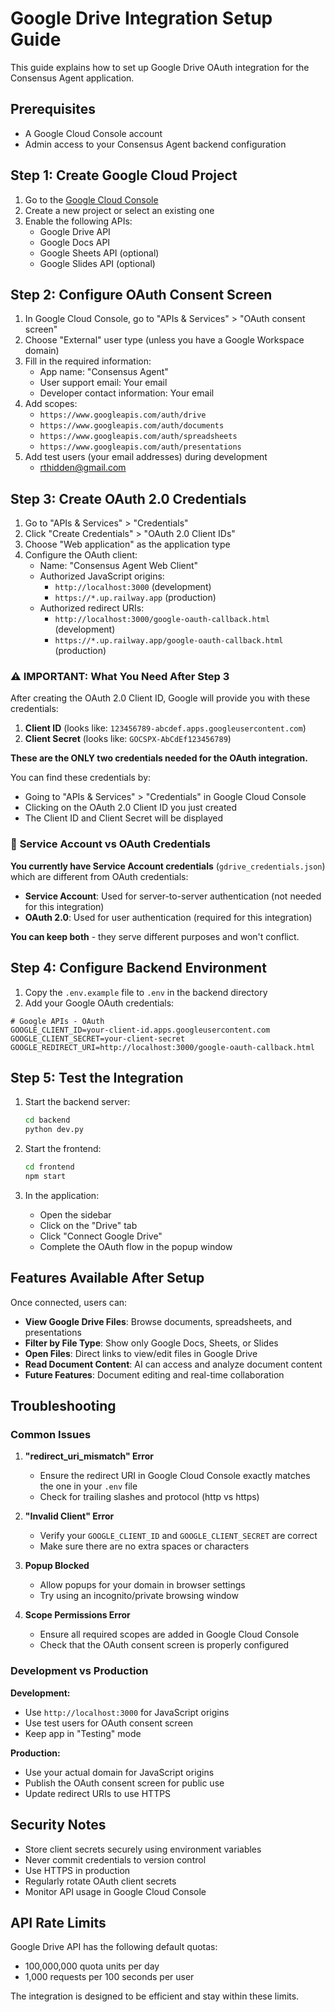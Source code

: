 # Google Drive Integration Setup Guide

This guide explains how to set up Google Drive OAuth integration for the Consensus Agent application.

## Prerequisites

- A Google Cloud Console account
- Admin access to your Consensus Agent backend configuration

## Step 1: Create Google Cloud Project

1. Go to the [Google Cloud Console](https://console.cloud.google.com/)
2. Create a new project or select an existing one
3. Enable the following APIs:
   - Google Drive API
   - Google Docs API
   - Google Sheets API (optional)
   - Google Slides API (optional)

## Step 2: Configure OAuth Consent Screen

1. In Google Cloud Console, go to "APIs & Services" > "OAuth consent screen"
2. Choose "External" user type (unless you have a Google Workspace domain)
3. Fill in the required information:
   - App name: "Consensus Agent"
   - User support email: Your email
   - Developer contact information: Your email
4. Add scopes:
   - `https://www.googleapis.com/auth/drive`
   - `https://www.googleapis.com/auth/documents`
   - `https://www.googleapis.com/auth/spreadsheets`
   - `https://www.googleapis.com/auth/presentations`
5. Add test users (your email addresses) during development
   - <rthidden@gmail.com>

## Step 3: Create OAuth 2.0 Credentials

1. Go to "APIs & Services" > "Credentials"
2. Click "Create Credentials" > "OAuth 2.0 Client IDs"
3. Choose "Web application" as the application type
4. Configure the OAuth client:
   - Name: "Consensus Agent Web Client"
   - Authorized JavaScript origins:
     - `http://localhost:3000` (development)
     - `https://*.up.railway.app` (production)
   - Authorized redirect URIs:
     - `http://localhost:3000/google-oauth-callback.html` (development)
     - `https://*.up.railway.app/google-oauth-callback.html` (production)

### ⚠️ **IMPORTANT: What You Need After Step 3**

After creating the OAuth 2.0 Client ID, Google will provide you with these credentials:

1. **Client ID** (looks like: `123456789-abcdef.apps.googleusercontent.com`)
2. **Client Secret** (looks like: `GOCSPX-AbCdEf123456789`)

**These are the ONLY two credentials needed for the OAuth integration.**

You can find these credentials by:

- Going to "APIs & Services" > "Credentials" in Google Cloud Console
- Clicking on the OAuth 2.0 Client ID you just created
- The Client ID and Client Secret will be displayed

### 📝 **Service Account vs OAuth Credentials**

**You currently have Service Account credentials** (`gdrive_credentials.json`) which are different from OAuth credentials:

- **Service Account**: Used for server-to-server authentication (not needed for this integration)
- **OAuth 2.0**: Used for user authentication (required for this integration)

**You can keep both** - they serve different purposes and won't conflict.

## Step 4: Configure Backend Environment

1. Copy the `.env.example` file to `.env` in the backend directory
2. Add your Google OAuth credentials:

```env
# Google APIs - OAuth
GOOGLE_CLIENT_ID=your-client-id.apps.googleusercontent.com
GOOGLE_CLIENT_SECRET=your-client-secret
GOOGLE_REDIRECT_URI=http://localhost:3000/google-oauth-callback.html
```

## Step 5: Test the Integration

1. Start the backend server:
   ```bash
   cd backend
   python dev.py
   ```

2. Start the frontend:
   ```bash
   cd frontend
   npm start
   ```

3. In the application:
   - Open the sidebar
   - Click on the "Drive" tab
   - Click "Connect Google Drive"
   - Complete the OAuth flow in the popup window

## Features Available After Setup

Once connected, users can:

- **View Google Drive Files**: Browse documents, spreadsheets, and presentations
- **Filter by File Type**: Show only Google Docs, Sheets, or Slides
- **Open Files**: Direct links to view/edit files in Google Drive
- **Read Document Content**: AI can access and analyze document content
- **Future Features**: Document editing and real-time collaboration

## Troubleshooting

### Common Issues

1. **"redirect_uri_mismatch" Error**
   - Ensure the redirect URI in Google Cloud Console exactly matches the one in your `.env` file
   - Check for trailing slashes and protocol (http vs https)

2. **"Invalid Client" Error**
   - Verify your `GOOGLE_CLIENT_ID` and `GOOGLE_CLIENT_SECRET` are correct
   - Make sure there are no extra spaces or characters

3. **Popup Blocked**
   - Allow popups for your domain in browser settings
   - Try using an incognito/private browsing window

4. **Scope Permissions Error**
   - Ensure all required scopes are added in Google Cloud Console
   - Check that the OAuth consent screen is properly configured

### Development vs Production

**Development:**
- Use `http://localhost:3000` for JavaScript origins
- Use test users for OAuth consent screen
- Keep app in "Testing" mode

**Production:**
- Use your actual domain for JavaScript origins
- Publish the OAuth consent screen for public use
- Update redirect URIs to use HTTPS

## Security Notes

- Store client secrets securely using environment variables
- Never commit credentials to version control
- Use HTTPS in production
- Regularly rotate OAuth client secrets
- Monitor API usage in Google Cloud Console

## API Rate Limits

Google Drive API has the following default quotas:
- 100,000,000 quota units per day
- 1,000 requests per 100 seconds per user

The integration is designed to be efficient and stay within these limits.
